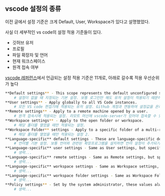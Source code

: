 ## vscode 설정의 종류

이전 글에서 설정 기준은 크게 Default, User, Workspace가 있다고 설명했었다.

사실 더 세부적인 vs code의 설정 적용 기준들이 있다.

- 깃허브 유저
- 프로필
- 파일 확장자 및 언어
- 현재 워크스페이스
- 원격 접속 여부

[vscode 레퍼런스](https://code.visualstudio.com/docs/getstarted/settings#_language-specific-editor-settings)에서 언급되는 설정 적용 기준은 11개로, 아래로 갈수록 적용 우선순위가 높다

```bash
**Default settings** - This scope represents the default unconfigured setting values.
    # 설정이 없을 때 지정되는 기본 설정. 보통 로그인만 해도 유저 설정이 적용되기 때문에 오프라인 환경에서나 적용된다.
**User settings** - Apply globally to all VS Code instances.
    # 모든 VS code 편집기에 적용되는 유저 설정. Github 계정과 연동하여 설정값을 온라인에서 가져 올수도 있다.
**Remote settings** - Apply to a remote machine opened by a user.
    # 원격 접속시에 적용되는 설정. 리모트 머신에 vscode-server가 있어야 접속할 수 있다.
**Workspace settings** - Apply to the open folder or workspace.
    # 해당 폴더를 열었을 때만 적용되는 설정.
**Workspace Folder** settings - Apply to a specific folder of a multi-root workspace.
    # 해당 폴더를 열었을 때만 적용되는 설정 2.
**Language-specific** default settings - These are language-specific default values that can be contributed by extensions.
    # 언어별 기본 설정. 보통 언어와 관련된 확장프로그램을 설치하면 언어 설정이 추가되기 때문에 잘 사용되지 않는다.
**Language-specific** user settings - Same as User settings, but specific to a language.
    # 생략...
**Language-specific** remote settings - Same as Remote settings, but specific to a language.
    # 생략...
**Language-specific** workspace settings - Same as Workspace settings, but specific to a language.
    # 생략...
**Language-specific** workspace folder settings - Same as Workspace Folder settings, but specific to a language.
    # 생략...
**Policy settings** - Set by the system administrator, these values always override other setting values.
    # 생략...
```
